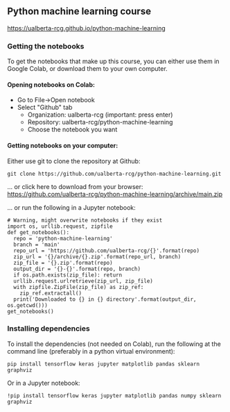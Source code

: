 ## Python machine learning course

<https://ualberta-rcg.github.io/python-machine-learning>

### Getting the notebooks

To get the notebooks that make up this course, you can either use them in
Google Colab, or download them to your own computer.

#### Opening notebooks on Colab:

* Go to File->Open notebook
* Select "Github" tab
  * Organization: ualberta-rcg (important: press enter)
  * Repository: ualberta-rcg/python-machine-learning
  * Choose the notebook you want

#### Getting notebooks on your computer:

Either use git to clone the repository at Github:

```
git clone https://github.com/ualberta-rcg/python-machine-learning.git
```

... or click here to download from your browser: <https://github.com/ualberta-rcg/python-machine-learning/archive/main.zip>

... or run the following in a Jupyter notebook:

```
# Warning, might overwrite notebooks if they exist
import os, urllib.request, zipfile
def get_notebooks():
  repo = 'python-machine-learning'
  branch = 'main'
  repo_url = 'https://github.com/ualberta-rcg/{}'.format(repo)
  zip_url = '{}/archive/{}.zip'.format(repo_url, branch)
  zip_file = '{}.zip'.format(repo)
  output_dir = '{}-{}'.format(repo, branch)
  if os.path.exists(zip_file): return
  urllib.request.urlretrieve(zip_url, zip_file)
  with zipfile.ZipFile(zip_file) as zip_ref:
    zip_ref.extractall()
  print('Downloaded to {} in {} directory'.format(output_dir, os.getcwd()))
get_notebooks()
```

### Installing dependencies

To install the dependencies (not needed on Colab), run the following at
the command line (preferably in a python virtual environment):

```
pip install tensorflow keras jupyter matplotlib pandas sklearn graphviz
```

Or in a Jupyter notebook:

```
!pip install tensorflow keras jupyter matplotlib pandas numpy sklearn graphviz
```
